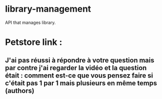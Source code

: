 # library-management

API that manages library.

# Petstore link :

## J'ai pas réussi à répondre à votre question mais par contre j'ai regarder la vidéo et la question était : comment est-ce que vous pensez faire si c'était pas 1 par 1 mais plusieurs en même temps (authors)
